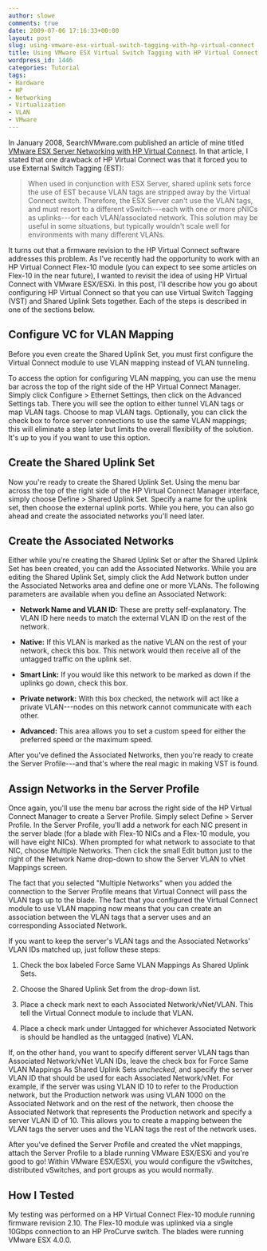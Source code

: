```yaml
---
author: slowe
comments: true
date: 2009-07-06 17:16:33+00:00
layout: post
slug: using-vmware-esx-virtual-switch-tagging-with-hp-virtual-connect
title: Using VMware ESX Virtual Switch Tagging with HP Virtual Connect
wordpress_id: 1446
categories: Tutorial
tags:
- Hardware
- HP
- Networking
- Virtualization
- VLAN
- VMware
---
```


In January 2008, SearchVMware.com published an article of mine titled [VMware ESX Server Networking with HP Virtual Connect](http://searchvmware.techtarget.com/tip/0,289483,sid179_gci1295274,00.html). In that article, I stated that one drawback of HP Virtual Connect was that it forced you to use External Switch Tagging (EST):

>When used in conjunction with ESX Server, shared uplink sets force the use of EST because VLAN tags are stripped away by the Virtual Connect switch. Therefore, the ESX Server can't use the VLAN tags, and must resort to a different vSwitch---each with one or more pNICs as uplinks---for each VLAN/associated network. This solution may be useful in some situations, but typically wouldn't scale well for environments with many different VLANs.

It turns out that a firmware revision to the HP Virtual Connect software addresses this problem. As I've recently had the opportunity to work with an HP Virtual Connect Flex-10 module (you can expect to see some articles on Flex-10 in the near future), I wanted to revisit the idea of using HP Virtual Connect with VMware ESX/ESXi. In this post, I'll describe how you go about configuring HP Virtual Connect so that you can use Virtual Switch Tagging (VST) and Shared Uplink Sets together. Each of the steps is described in one of the sections below.

## Configure VC for VLAN Mapping

Before you even create the Shared Uplink Set, you must first configure the Virtual Connect module to use VLAN mapping instead of VLAN tunneling.

To access the option for configuring VLAN mapping, you can use the menu bar across the top of the right side of the HP Virtual Connect Manager. Simply click Configure > Ethernet Settings, then click on the Advanced Settings tab. There you will see the option to either tunnel VLAN tags or map VLAN tags. Choose to map VLAN tags. Optionally, you can click the check box to force server connections to use the same VLAN mappings; this will eliminate a step later but limits the overall flexibility of the solution. It's up to you if you want to use this option.

## Create the Shared Uplink Set

Now you're ready to create the Shared Uplink Set. Using the menu bar across the top of the right side of the HP Virtual Connect Manager interface, simply choose Define > Shared Uplink Set. Specify a name for the uplink set, then choose the external uplink ports. While you here, you can also go ahead and create the associated networks you'll need later.

## Create the Associated Networks

Either while you're creating the Shared Uplink Set or after the Shared Uplink Set has been created, you can add the Associated Networks. While you are editing the Shared Uplink Set, simply click the Add Network button under the Associated Networks area and define one or more VLANs. The following parameters are available when you define an Associated Network:

* **Network Name and VLAN ID:** These are pretty self-explanatory. The VLAN ID here needs to match the external VLAN ID on the rest of the network.

* **Native:** If this VLAN is marked as the native VLAN on the rest of your network, check this box. This network would then receive all of the untagged traffic on the uplink set.

* **Smart Link:** If you would like this network to be marked as down if the uplinks go down, check this box.

* **Private network:** With this box checked, the network will act like a private VLAN---nodes on this network cannot communicate with each other.

* **Advanced:** This area allows you to set a custom speed for either the preferred speed or the maximum speed.

After you've defined the Associated Networks, then you're ready to create the Server Profile---and that's where the real magic in making VST is found.

## Assign Networks in the Server Profile

Once again, you'll use the menu bar across the right side of the HP Virtual Connect Manager to create a Server Profile. Simply select Define > Server Profile. In the Server Profile, you'll add a network for each NIC present in the server blade (for a blade with Flex-10 NICs and a Flex-10 module, you will have eight NICs). When prompted for what network to associate to that NIC, choose Multiple Networks. Then click the small Edit button just to the right of the Network Name drop-down to show the Server VLAN to vNet Mappings screen.

The fact that you selected "Multiple Networks" when you added the connection to the Server Profile means that Virtual Connect will pass the VLAN tags up to the blade. The fact that you configured the Virtual Connect module to use VLAN mapping now means that you can create an association between the VLAN tags that a server uses and an corresponding Associated Network.

If you want to keep the server's VLAN tags and the Associated Networks' VLAN IDs matched up, just follow these steps:

1. Check the box labeled Force Same VLAN Mappings As Shared Uplink Sets.

2. Choose the Shared Uplink Set from the drop-down list.

3. Place a check mark next to each Associated Network/vNet/VLAN. This tell the Virtual Connect module to include that VLAN.

4. Place a check mark under Untagged for whichever Associated Network is should be handled as the untagged (native) VLAN.

If, on the other hand, you want to specify different server VLAN tags than Associated Network/vNet VLAN IDs, leave the check box for Force Same VLAN Mappings As Shared Uplink Sets _unchecked_, and specify the server VLAN ID that should be used for each Associated Network/vNet. For example, if the server was using VLAN ID 10 to refer to the Production network, but the Production network was using VLAN 1000 on the Associated Network and on the rest of the network, then choose the Associated Network that represents the Production network and specify a server VLAN ID of 10. This allows you to create a mapping between the VLAN tags the server uses and the VLAN tags the rest of the network uses.

After you've defined the Server Profile and created the vNet mappings, attach the Server Profile to a blade running VMware ESX/ESXi and you're good to go! Within VMware ESX/ESXi, you would configure the vSwitches, distributed vSwitches, and port groups as you would normally.

## How I Tested

My testing was performed on a HP Virtual Connect Flex-10 module running firmware revision 2.10. The Flex-10 module was uplinked via a single 10Gbps connection to an HP ProCurve switch. The blades were running VMware ESX 4.0.0.
